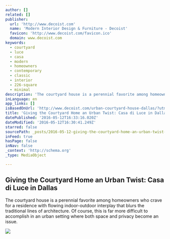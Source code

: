 ```yaml
---
author: []
related: []
publisher:
  url: 'http://www.decoist.com'
  name: 'Modern Interior Design & Furniture - Decoist'
  favicon: 'http://www.decoist.com/favicon.ico'
  domain: www.decoist.com
keywords:
  - courtyard
  - luce
  - casa
  - modern
  - homeowners
  - contemporary
  - classic
  - interior
  - 226-square
  - minimal
description: 'The courtyard house is a perennial favorite among homeowners who crave for a residence with flowing indoor-outdoor interplay that blurs the traditional lines of architecture. Of course, this is far more difficult to accomplish in an urban setting where both space and privacy become an issue.'
inLanguage: en
app_links: []
isBasedOnUrl: 'http://www.decoist.com/urban-courtyard-house-dallas/?utm_medium=email&utm_source=flipboard'
title: 'Giving the Courtyard Home an Urban Twist: Casa di Luce in Dallas'
datePublished: '2016-05-12T16:33:16.020Z'
dateModified: '2016-05-12T16:30:41.249Z'
starred: false
sourcePath: _posts/2016-05-12-giving-the-courtyard-home-an-urban-twist-casa-di-luce-in-da.md
inFeed: true
hasPage: false
inNav: false
_context: 'http://schema.org'
_type: MediaObject

---
```

<article style=""><h1>Giving the Courtyard Home an Urban Twist: Casa di Luce in Dallas</h1><p>The courtyard house is a perennial favorite among homeowners who crave for a residence with flowing indoor-outdoor interplay that blurs the traditional lines of architecture. Of course, this is far more difficult to accomplish in an urban setting where both space and privacy become an issue.</p><img src="http://cdn.decoist.com/wp-content/uploads/2016/05/Smart-indoor-outdoor-interplay-of-Dalla-Residence-inspired-by-courtyard-houses.jpg" /></article>